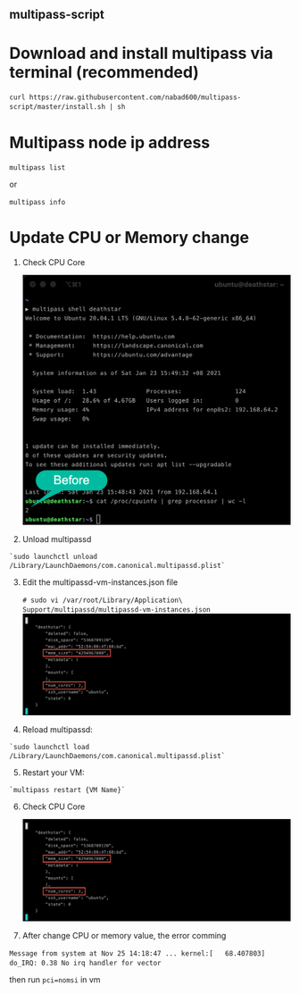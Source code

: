 ## multipass-script
# Download and install multipass via terminal (recommended)

  `curl https://raw.githubusercontent.com/nabad600/multipass-script/master/install.sh | sh`
  
# Multipass node ip address
  `multipass list`
  
  or
  
  `multipass info`
  
# Update CPU or Memory change 
  1. Check CPU Core
  
      <img width="600" src="https://raw.githubusercontent.com/nabad600/multipass-script/master/143410850-02cc6caa-0370-4839-80e2-07d0c52fa3dd.png">

  2. Unload multipassd
  
    `sudo launchctl unload /Library/LaunchDaemons/com.canonical.multipassd.plist`
    
  3. Edit the multipassd-vm-instances.json file
  
      `# sudo vi /var/root/Library/Application\ Support/multipassd/multipassd-vm-instances.json`
      <img width="600" src="https://raw.githubusercontent.com/nabad600/multipass-script/master/multipassd-vm-instances-json.png">
      
  4. Reload multipassd:
  
    `sudo launchctl load /Library/LaunchDaemons/com.canonical.multipassd.plist`
  5. Restart your VM:
  
    `multipass restart {VM Name}`
    
  6. Check CPU Core
  
      <img width="600" src="https://raw.githubusercontent.com/nabad600/multipass-script/master/multipassd-vm-instances-json.png">
      
  7. After change CPU or memory value, the error comming 
  
  `Message from system at Nov 25 14:18:47 ...
 kernel:[   68.407803] do_IRQ: 0.38 No irq handler for vector`
 
 then run `pci=nomsi` in vm
